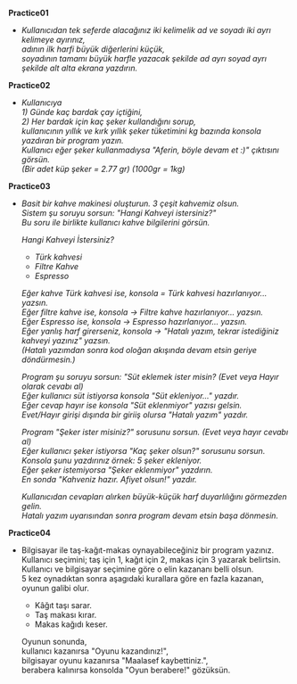 **Practice01**
- *Kullanıcıdan tek seferde alacağınız iki kelimelik ad ve soyadı iki ayrı kelimeye ayırınız,<br>
  adının ilk harfi büyük diğerlerini küçük,<br>
  soyadının tamamı büyük harfle yazacak şekilde ad ayrı soyad ayrı şekilde alt alta ekrana yazdırın.*<br>

**Practice02**
- *Kullanıcıya*<br>
  *1) Günde kaç bardak çay içtiğini,<br>
  2) Her bardak için kaç şeker kullandığını sorup,<br>
  kullanıcının yıllık ve kırk yıllık şeker tüketimini kg bazında konsola yazdıran bir program yazın.<br>
  Kullanıcı eğer şeker kullanmadıysa "Aferin, böyle devam et :)" çıktısını görsün.<br>
  (Bir adet küp şeker = 2.77 gr) (1000gr = 1kg)*

**Practice03**
- *Basit bir kahve makinesi oluşturun. 3 çeşit kahvemiz olsun.<br>
  Sistem şu soruyu sorsun:  "Hangi Kahveyi istersiniz?"<br>
  Bu soru ile birlikte kullanıcı kahve bilgilerini görsün.*<br>
  
  *Hangi Kahveyi İstersiniz?*
  - *Türk kahvesi*
  - *Filtre Kahve*
  - *Espresso*
  
  *Eğer kahve Türk kahvesi ise, konsola = Türk kahvesi hazırlanıyor... yazsın.<br>
  Eğer filtre kahve ise,   konsola -> Filtre kahve hazırlanıyor...  yazsın.<br>
  Eğer Espresso ise, konsola ->  Espresso hazırlanıyor...   yazsın.<br>
  Eğer yanlış harf girerseniz, konsola -> "Hatalı yazım, tekrar istediğiniz kahveyi yazınız" yazsın.<br>
  (Hatalı yazımdan sonra kod oloğan akışında devam etsin geriye döndürmesin.)*

  *Program şu soruyu sorsun: "Süt eklemek ister misin? (Evet veya Hayır olarak cevabı al)<br>
  Eğer kullanıcı süt istiyorsa konsola "Süt ekleniyor..." yazdır.<br>
  Eğer cevap hayır ise konsola "Süt eklenmiyor" yazısı gelsin.<br>
  Evet/Hayır girişi dışında bir giriiş olursa "Hatalı yazım" yazdır.*
  
  *Program "Şeker ister misiniz?" sorusunu sorsun. (Evet veya hayır cevabı al)<br>
  Eğer kullanıcı şeker istiyorsa "Kaç şeker olsun?" sorusunu sorsun.<br>
  Konsola şunu yazdırınız örnek: 5 şeker ekleniyor.<br>
  Eğer şeker istemiyorsa "Şeker eklenmiyor" yazdırın.<br>
  En sonda "Kahveniz hazır. Afiyet olsun!" yazdır.*<br>
  
  *Kullanıcıdan cevapları alırken büyük-küçük harf duyarlılığını görmezden gelin.<br>
  Hatalı yazım uyarısından sonra program devam etsin başa dönmesin.*

**Practice04**
- Bilgisayar ile taş-kağıt-makas oynayabileceğiniz bir program yazınız.<br>
  Kullanıcı seçimini; taş için 1, kağıt için 2, makas için 3 yazarak belirtsin.<br>
  Kullanıcı ve bilgisayar seçimine göre o elin kazananı belli olsun.<br>
  5 kez oynadıktan sonra aşagıdaki kurallara göre en fazla kazanan, oyunun galibi olur.

  - Kâğıt taşı sarar.
  - Taş makası kırar.
  - Makas kağıdı keser.
 
  Oyunun sonunda,<br>
  kullanıcı kazanırsa "Oyunu kazandınız!",<br>
  bilgisayar oyunu kazanırsa "Maalasef kaybettiniz.",<br>
  berabera kalınırsa konsolda "Oyun berabere!" gözüksün.

  
